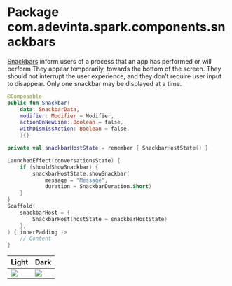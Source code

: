 # Package com.adevinta.spark.components.snackbars

[Snackbars](https://spark.adevinta.com/1186e1705/p/36d4af-snack-bar--toast/b/380770)
inform users of a process that an app has performed or will perform
They appear temporarily, towards the bottom of the screen.
They should not interrupt the user experience, and they don’t require user input to disappear.
Only one snackbar may be displayed at a time.


```kotlin
@Composable
public fun Snackbar(
    data: SnackbarData,
    modifier: Modifier = Modifier,
    actionOnNewLine: Boolean = false,
    withDismissAction: Boolean = false,
    ){}
```


```kotlin
private val snackbarHostState = remember { SnackbarHostState() }

LaunchedEffect(conversationsState) { 
    if (shouldShowSnackbar) { 
        snackbarHostState.showSnackbar(
            message = "Message", 
            duration = SnackbarDuration.Short) 
    }
}
Scaffold(
    snackbarHost = {
        SnackbarHost(hostState = snackbarHostState)
    },
) { innerPadding ->
    // Content
}
```

| Light                                                                                                | Dark                                                                                             |
|------------------------------------------------------------------------------------------------------|--------------------------------------------------------------------------------------------------|
| ![](../../images/com.adevinta.spark.snackbar_SnackbarDocScreenshot_snackbarDocScreenshot__light.png) | ![](../../images/com.adevinta.spark.snackbar_SnackbarDocScreenshot_snackbarDocScreenshot__dark.png) |

